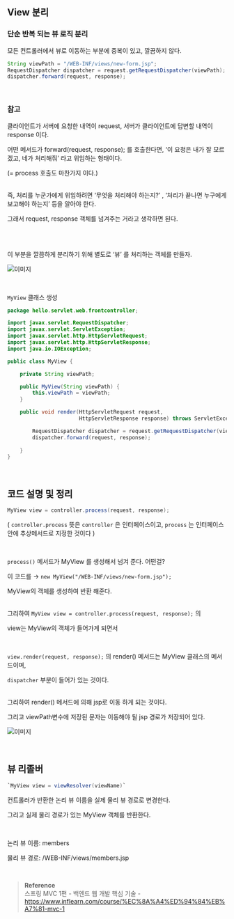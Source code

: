 ## View 분리 

### 단순 반복 되는 뷰 로직 분리

모든 컨트롤러에서 뷰로 이동하는 부분에 중복이 있고, 깔끔하지 않다.

```java
String viewPath = "/WEB-INF/views/new-form.jsp";
RequestDispatcher dispatcher = request.getRequestDispatcher(viewPath);
dispatcher.forward(request, response);
```

<br/>

### 참고

클라이언트가 서버에 요청한 내역이 request, 서버가 클라이언트에 답변할 내역이 response 이다.

어떤 메서드가 forward(request, response); 를 호출한다면, ‘이 요청은 내가 잘 모르겠고, 네가 처리해줘’ 라고 위임하는 형태이다. 

(= process 호출도 마찬가지 이다.)

<br/>즉, 처리를 누군가에게 위임하려면 ‘무엇을 처리해야 하는지?’ , ‘처리가 끝나면 누구에게 보고해야 하는지’ 등을 알아야 한다. 

그래서 request, response 객체를 넘겨주는 거라고 생각하면 된다.


<br/><br/>


이 부분을 깔끔하게 분리하기 위해 별도로 ‘뷰’ 를 처리하는 객체를 만들자.

![이미지](/programming/img/서35.PNG)

<br/>

`MyView` 클래스 생성

```java
package hello.servlet.web.frontcontroller;

import javax.servlet.RequestDispatcher;
import javax.servlet.ServletException;
import javax.servlet.http.HttpServletRequest;
import javax.servlet.http.HttpServletResponse;
import java.io.IOException;

public class MyView {

    private String viewPath;

    public MyView(String viewPath) {
        this.viewPath = viewPath;
    }

    public void render(HttpServletRequest request,
                       HttpServletResponse response) throws ServletException, IOException {

        RequestDispatcher dispatcher = request.getRequestDispatcher(viewPath);
        dispatcher.forward(request, response);
        
    }
}
```

<br/>

## 코드 설명 및 정리

```java
MyView view = controller.process(request, response);
```

( `controller.process` 뜻은 `controller` 은 인터페이스이고, `process` 는 인터페이스 안에 추상메서드로 지정한 것이다 )

<br/>

`process()` 메서드가 MyView 를 생성해서 넘겨 준다. 어떤걸? 

이 코드를 → `new MyView("/WEB-INF/views/new-form.jsp");` 

MyView의 객체를 생성하여 반환 해준다.

<br/>그리하여 `MyView view = controller.process(request, response);` 의 

view는 MyView의 객체가 들어가게 되면서

<br/>

`view.render(request, response);` 의 render() 메서드는 MyView 클래스의 메서드이며,

`dispatcher` 부분이 들어가 있는 것이다. 

<br/>그리하여 render() 메서드에 의해 jsp로 이동 하게 되는 것이다.

그리고 viewPath변수에 저장된 문자는 이동해야 될 jsp 경로가 저장되어 있다.

![이미지](/programming/img/서36.PNG)


<br/>

## 뷰 리졸버

```java
`MyView view = viewResolver(viewName)`
```

컨트롤러가 반환한 논리 뷰 이름을 실제 물리 뷰 경로로 변경한다. 

그리고 실제 물리 경로가 있는 MyView 객체를 반환한다.

<br/>

논리 뷰 이름: members

물리 뷰 경로: /WEB-INF/views/members.jsp

<br/>

>**Reference** <br/>스프링 MVC 1편 - 백엔드 웹 개발 핵심 기술 - https://www.inflearn.com/course/%EC%8A%A4%ED%94%84%EB%A7%81-mvc-1
